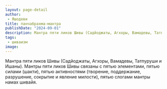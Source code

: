 ```yaml
---
layout: page-detail
author:
 - Яшодеви
title: панчабрахма-мантра
publishDate: "2024-09-01"
description: Мантра пяти ликов Шивы (Садйоджаты, Агхоры, Вамадевы, Татпуруши и Ишаны). Мантры пяти ликов Шивы связаны с пятью элементами, пятью силами (шакти), пятью активностями (творение, поддержание, разрушение, сокрытие и явление милости), пятью слогами мантры намах шивайя.
tags:
 - шиваизм
image: 
---
```


Мантра пяти ликов Шивы (Садйоджаты, Агхоры, Вамадевы, Татпуруши и Ишаны). Мантры пяти ликов Шивы связаны с пятью элементами, пятью силами (шакти), пятью активностями (творение, поддержание, разрушение, сокрытие и явление милости), пятью слогами мантры намах шивайя.

